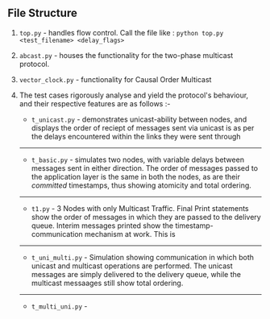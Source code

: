 ## File Structure

1. `top.py` - handles flow control. Call the file like : `python top.py <test_filename> <delay_flags>`

2. `abcast.py` - houses the functionality for the two-phase multicast protocol.

3. `vector_clock.py` - functionality for Causal Order Multicast

4. The test cases rigorously analyse and yield the protocol's behaviour, and their respective features are as follows :-

    * `t_unicast.py` - demonstrates unicast-ability between nodes, and displays the order of reciept of messages sent via unicast is as per the delays encountered within the links they were sent through
    ------
    * `t_basic.py` - simulates two nodes, with variable delays between messages sent in either direction. The order of messages passed to the application layer is the same in both the nodes, as are their _committed_ timestamps, thus showing atomicity and total ordering.
    ------
    * `t1.py` - 3 Nodes with only Multicast Traffic. Final Print statements show the order of messages in which they are passed to the delivery queue. Interim messages printed show the timestamp-communication mechanism at work. This is 
    ------
    * `t_uni_multi.py` - Simulation showing communication in which both unicast and multicast operations are performed. The unicast messages are simply delivered to the delivery queue, while the multicast messaages still show total ordering.
    ------
    * `t_multi_uni.py` - 